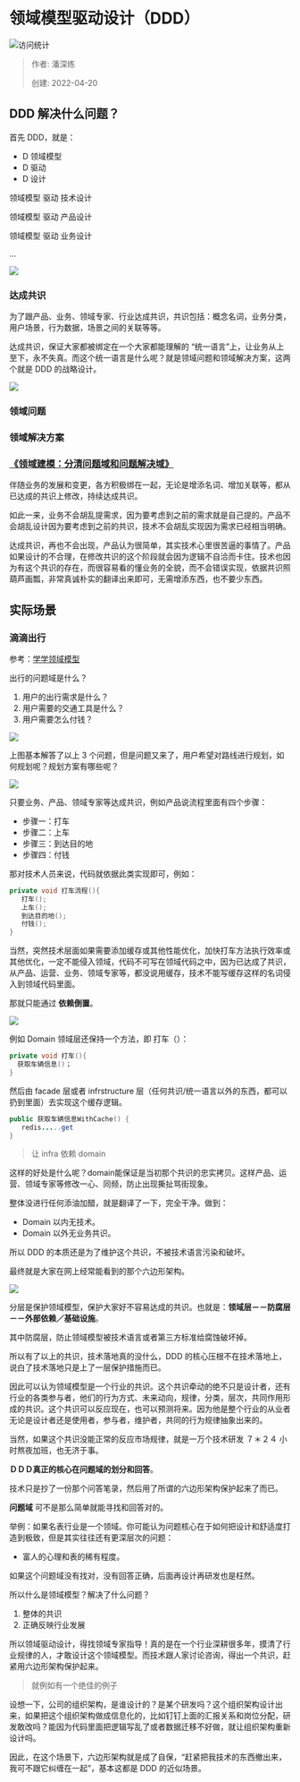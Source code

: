 # 领域模型驱动设计（DDD）

![访问统计](https://visitor-badge.glitch.me/badge?page_id=senlypan.qa.06-ddd&left_color=blue&right_color=red)

> 作者: 潘深练
>
> 创建: 2022-04-20

## DDD 解决什么问题？

首先 DDD，就是：

- D 领域模型
- D 驱动
- D 设计

领域模型 驱动 技术设计

领域模型 驱动 产品设计

领域模型 驱动 业务设计

...

![](../_media/images/06-ddd/06-ddd-002.jpg)

### 达成共识

为了跟产品、业务、领域专家、行业达成共识，共识包括：概念名词，业务分类，用户场景，行为数据，场景之间的关联等等。


达成共识，保证大家都被绑定在一个大家都能理解的 “统一语言”上，让业务从上至下，永不失真。而这个统一语言是什么呢？就是领域问题和领域解决方案，这两个就是 DDD 的战略设计。

![](../_media/images/06-ddd/06-ddd-001.png)

### 领域问题 
### 领域解决方案
### [《领域建模：分清问题域和问题解决域》](https://zhuanlan.zhihu.com/p/59886663)


伴随业务的发展和变更，各方积极绑在一起，无论是增添名词、增加关联等，都从已达成的共识上修改，持续达成共识。

如此一来，业务不会胡乱提需求，因为要考虑到之前的需求就是自己提的。产品不会胡乱设计因为要考虑到之前的共识，技术不会胡乱实现因为需求已经相当明确。

达成共识，再也不会出现，产品认为很简单，其实技术心里很苦逼的事情了。产品如果设计的不合理，在修改共识的这个阶段就会因为逻辑不自洽而卡住。技术也因为有这个共识的存在，而很容易看的懂业务的全貌，而不会错误实现，依据共识照葫芦画瓢，非常真诚朴实的翻译出来即可，无需增添东西，也不要少东西。

## 实际场景

### 滴滴出行

参考：[学学领域模型](https://zhuanlan.zhihu.com/p/392926694)

出行的问题域是什么？

1. 用户的出行需求是什么？
2. 用户需要的交通工具是什么？
3. 用户需要怎么付钱？

![](../_media/images/06-ddd/06-ddd-ddcx-001.png)

上图基本解答了以上 3 个问题，但是问题又来了，用户希望对路线进行规划，如何规划呢？规划方案有哪些呢？

![](../_media/images/06-ddd/06-ddd-ddcx-002.png)

只要业务、产品、领域专家等达成共识，例如产品说流程里面有四个步骤：

- 步骤一：打车
- 步骤二：上车
- 步骤三：到达目的地
- 步骤四：付钱

那对技术人员来说，代码就依据此类实现即可，例如：

```java
private void 打车流程(){
   打车();
   上车();
   到达目的地();
   付钱();
}
```

当然，突然技术层面如果需要添加缓存或其他性能优化，加快打车方法执行效率或其他优化，一定不能侵入领域，代码不可写在领域代码之中，因为已达成了共识，从产品、运营、业务、领域专家等，都没说用缓存，技术不能写缓存这样的名词侵入到领域代码里面。

那就只能通过 **依赖倒置**。

![](../_media/images/06-ddd/06-ddd-ddcx-003.jpg)


例如 Domain 领域层还保持一个方法，即 打车（）：

```java
private void 打车(){
  获取车辆信息()；
}
```

然后由 facade 层或者 infrstructure 层（任何共识/统一语言以外的东西，都可以扔到里面）去实现这个缓存逻辑。

```java
public 获取车辆信息WithCache() {
   redis.....get
}
```

> 让 infra 依赖 domain

这样的好处是什么呢？domain能保证是当初那个共识的忠实拷贝。这样产品、运营、领域专家等修改一心、同频，防止出现撕扯骂街现象。

整体没进行任何添油加醋，就是翻译了一下，完全干净。做到：

- Domain 以内无技术。
- Domain 以外无业务共识。

所以 DDD 的本质还是为了维护这个共识，不被技术语言污染和破坏。

最终就是大家在网上经常能看到的那个六边形架构。

![](../_media/images/06-ddd/06-ddd-ddcx-004.png)

分层是保护领域模型，保护大家好不容易达成的共识。也就是：**领域层－－防腐层－－外部依赖／基础设施**。

其中防腐层，防止领域模型被技术语言或者第三方标准给腐蚀破坏掉。

所以有了以上的共识，技术落地真的没什么，DDD 的核心压根不在技术落地上，说白了技术落地只是上了一层保护措施而已。

因此可以认为领域模型是一个行业的共识。这个共识牵动的绝不只是设计者，还有行业的各类参与者，他们的行为方式、未来动向，规律，分类，层次，共同作用形成的共识。这个共识可以反应现在，也可以预测将来。因为他是整个行业的从业者无论是设计者还是使用者，参与者，维护者，共同的行为规律抽象出来的。

当然，如果这个共识没能正常的反应市场规律，就是一万个技术研发 ７＊２４ 小时熬夜加班，也无济于事。

**ＤＤＤ真正的核心在问题域的划分和回答**。

技术只是抄了一份那个问答笔录，然后用了所谓的六边形架构保护起来了而已。

**问题域** 可不是那么简单就能寻找和回答对的。

举例：如果名表行业是一个领域。你可能认为问题核心在于如何把设计和舒适度打造到极致，但是其实往往还有更深层次的问题：
- 富人的心理和表的稀有程度。

如果这个问题域没有找对，没有回答正确，后面再设计再研发也是枉然。

所以什么是领域模型？解决了什么问题？

1. 整体的共识
2. 正确反映行业发展

所以领域驱动设计，得找领域专家指导！真的是在一个行业深耕很多年，摸清了行业规律的人，才敢设计这个领域模型。而技术跟人家讨论咨询，得出一个共识，赶紧用六边形架构保护起来。

> 就例如有一个绝佳的例子

设想一下，公司的组织架构，是谁设计的？是某个研发吗？这个组织架构设计出来，如果把这个组织架构做成信息化的，比如钉钉上面的汇报关系和岗位分配，研发敢改吗？能因为代码里面把逻辑写乱了或者数据迁移不好做，就让组织架构重新设计吗。

因此，在这个场景下，六边形架构就是成了自保，“赶紧把我技术的东西撤出来，我可不跟它纠缠在一起”，基本这都是 DDD 的近似场景。

